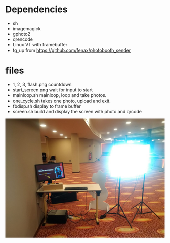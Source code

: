 # Dependencies
* sh
* imagemagick
* gphoto2
* qrencode
* Linux VT with framebuffer
* tg_up from https://github.com/fenax/photobooth_sender

 
# files
* 1, 2, 3, flash.png countdown
* start_screen.png   wait for input to start
* mainloop.sh        mainloop, loop and take photos.
* one_cycle.sh       takes one photo, upload and exit.
* fbdisp.sh          display to frame buffer
* screen.sh          build and display the screen with photo and qrcode
 
![Photobooth](photobooth.jpg)
